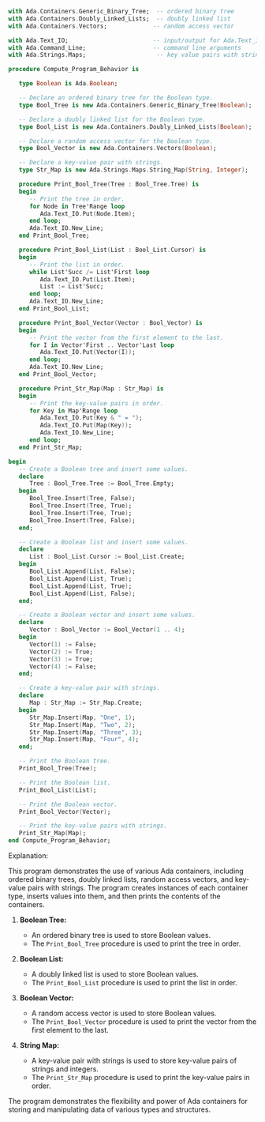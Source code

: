 ```ada
with Ada.Containers.Generic_Binary_Tree;  -- ordered binary tree
with Ada.Containers.Doubly_Linked_Lists;  -- doubly linked list
with Ada.Containers.Vectors;             -- random access vector

with Ada.Text_IO;                        -- input/output for Ada.Text_IO
with Ada.Command_Line;                   -- command line arguments
with Ada.Strings.Maps;                    -- key value pairs with strings

procedure Compute_Program_Behavior is

   type Boolean is Ada.Boolean;

   -- Declare an ordered binary tree for the Boolean type.
   type Bool_Tree is new Ada.Containers.Generic_Binary_Tree(Boolean);

   -- Declare a doubly linked list for the Boolean type.
   type Bool_List is new Ada.Containers.Doubly_Linked_Lists(Boolean);

   -- Declare a random access vector for the Boolean type.
   type Bool_Vector is new Ada.Containers.Vectors(Boolean);

   -- Declare a key-value pair with strings.
   type Str_Map is new Ada.Strings.Maps.String_Map(String, Integer);

   procedure Print_Bool_Tree(Tree : Bool_Tree.Tree) is
   begin
      -- Print the tree in order.
      for Node in Tree'Range loop
         Ada.Text_IO.Put(Node.Item);
      end loop;
      Ada.Text_IO.New_Line;
   end Print_Bool_Tree;

   procedure Print_Bool_List(List : Bool_List.Cursor) is
   begin
      -- Print the list in order.
      while List'Succ /= List'First loop
         Ada.Text_IO.Put(List.Item);
         List := List'Succ;
      end loop;
      Ada.Text_IO.New_Line;
   end Print_Bool_List;

   procedure Print_Bool_Vector(Vector : Bool_Vector) is
   begin
      -- Print the vector from the first element to the last.
      for I in Vector'First .. Vector'Last loop
         Ada.Text_IO.Put(Vector(I));
      end loop;
      Ada.Text_IO.New_Line;
   end Print_Bool_Vector;

   procedure Print_Str_Map(Map : Str_Map) is
   begin
      -- Print the key-value pairs in order.
      for Key in Map'Range loop
         Ada.Text_IO.Put(Key & " = ");
         Ada.Text_IO.Put(Map(Key));
         Ada.Text_IO.New_Line;
      end loop;
   end Print_Str_Map;

begin
   -- Create a Boolean tree and insert some values.
   declare
      Tree : Bool_Tree.Tree := Bool_Tree.Empty;
   begin
      Bool_Tree.Insert(Tree, False);
      Bool_Tree.Insert(Tree, True);
      Bool_Tree.Insert(Tree, True);
      Bool_Tree.Insert(Tree, False);
   end;

   -- Create a Boolean list and insert some values.
   declare
      List : Bool_List.Cursor := Bool_List.Create;
   begin
      Bool_List.Append(List, False);
      Bool_List.Append(List, True);
      Bool_List.Append(List, True);
      Bool_List.Append(List, False);
   end;

   -- Create a Boolean vector and insert some values.
   declare
      Vector : Bool_Vector := Bool_Vector(1 .. 4);
   begin
      Vector(1) := False;
      Vector(2) := True;
      Vector(3) := True;
      Vector(4) := False;
   end;

   -- Create a key-value pair with strings.
   declare
      Map : Str_Map := Str_Map.Create;
   begin
      Str_Map.Insert(Map, "One", 1);
      Str_Map.Insert(Map, "Two", 2);
      Str_Map.Insert(Map, "Three", 3);
      Str_Map.Insert(Map, "Four", 4);
   end;

   -- Print the Boolean tree.
   Print_Bool_Tree(Tree);

   -- Print the Boolean list.
   Print_Bool_List(List);

   -- Print the Boolean vector.
   Print_Bool_Vector(Vector);

   -- Print the key-value pairs with strings.
   Print_Str_Map(Map);
end Compute_Program_Behavior;
```

Explanation:

This program demonstrates the use of various Ada containers, including ordered binary trees, doubly linked lists, random access vectors, and key-value pairs with strings. The program creates instances of each container type, inserts values into them, and then prints the contents of the containers.

1. **Boolean Tree:**

   - An ordered binary tree is used to store Boolean values.
   - The `Print_Bool_Tree` procedure is used to print the tree in order.

2. **Boolean List:**

   - A doubly linked list is used to store Boolean values.
   - The `Print_Bool_List` procedure is used to print the list in order.

3. **Boolean Vector:**

   - A random access vector is used to store Boolean values.
   - The `Print_Bool_Vector` procedure is used to print the vector from the first element to the last.

4. **String Map:**

   - A key-value pair with strings is used to store key-value pairs of strings and integers.
   - The `Print_Str_Map` procedure is used to print the key-value pairs in order.

The program demonstrates the flexibility and power of Ada containers for storing and manipulating data of various types and structures.